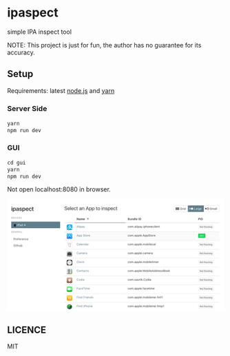 # ipaspect

simple IPA inspect tool

NOTE: This project is just for fun, the author has no guarantee for its accuracy.

## Setup

Requirements: latest [node.js](https://nodejs.org/) and [yarn](https://yarnpkg.com/)



### Server Side

```shell
yarn
npm run dev
```

### GUI

```shell
cd gui
yarn
npm run dev
```

Not open localhost:8080 in browser.

![Home](screen.png)

## LICENCE

MIT
